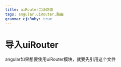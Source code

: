 ```yaml
---
title: uiRouter二级路由
tags: angular,uiRouter,路由
grammar_cjkRuby: true
---
```



# 导入uiRouter
angular如果想要使用uiRouter模块，就要先引用这个文件